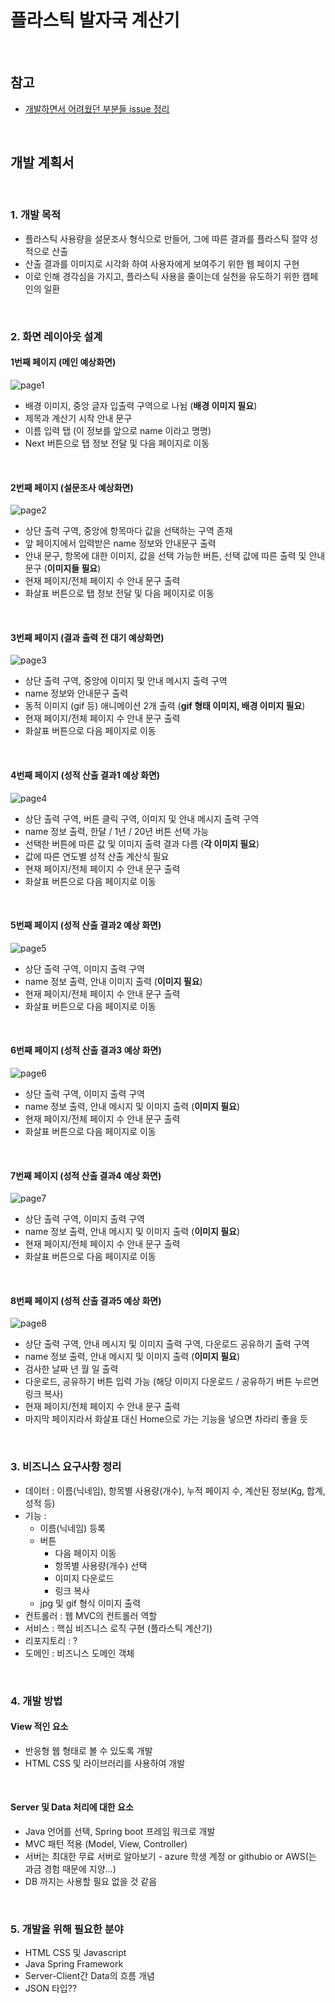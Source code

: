 # 플라스틱 발자국 계산기

<br/>

## 참고

* [개발하면서 어려웠던 부분들 issue 정리](issue.md)

<br/>

## 개발 계획서

<br/>

### 1. 개발 목적

* 플라스틱 사용량을 설문조사 형식으로 만들어, 그에 따른 결과를 플라스틱 절약 성적으로 산출
* 산출 결과를 이미지로 시각화 하여 사용자에게 보여주기 위한 웹 페이지 구현
* 이로 인해 경각심을 가지고, 플라스틱 사용을 줄이는데 실천을 유도하기 위한 캠페인의 일환

<br/>

### 2. 화면 레이아웃 설계

#### 1번째 페이지 (메인 예상화면)

![page1](./images/page1.png)

* 배경 이미지, 중앙 글자 입출력 구역으로 나뉨 (**배경 이미지 필요**)
* 제목과 계산기 시작 안내 문구
* 이름 입력 탭 (이 정보를 앞으로 name 이라고 명명)
* Next 버튼으로 탭 정보 전달 및 다음 페이지로 이동

<br/>

#### 2번째 페이지 (설문조사 예상화면)

![page2](./images/page2.png)

* 상단 출력 구역, 중앙에 항목마다 값을 선택하는 구역 존재
* 앞 페이지에서 입력받은 name 정보와 안내문구 출력
* 안내 문구, 항목에 대한 이미지, 값을 선택 가능한 버튼, 선택 값에 따른 출력 및 안내 문구 (**이미지들 필요**)
* 현재 페이지/전체 페이지 수 안내 문구 출력
* 화살표 버튼으로 탭 정보 전달 및 다음 페이지로 이동

<br/>

#### 3번째 페이지 (결과 출력 전 대기 예상화면)

![page3](./images/page3.png)

* 상단 출력 구역, 중앙에 이미지 및 안내 메시지 출력 구역
* name 정보와 안내문구 출력
* 동적 이미지 (gif 등) 애니메이션 2개 출력 (**gif 형태 이미지, 배경 이미지 필요**)
* 현재 페이지/전체 페이지 수 안내 문구 출력
* 화살표 버튼으로 다음 페이지로 이동

<br/>

#### 4번째 페이지 (성적 산출 결과1 예상 화면)

![page4](./images/page4.png)

* 상단 출력 구역, 버튼 클릭 구역, 이미지 및 안내 메시지 출력 구역
* name 정보 출력, 한달 / 1년 / 20년 버튼 선택 가능
* 선택한 버튼에 따른 값 및 이미지 출력 결과 다름 (**각 이미지 필요**)
* 값에 따른 연도별 성적 산출 계산식 필요
* 현재 페이지/전체 페이지 수 안내 문구 출력
* 화살표 버튼으로 다음 페이지로 이동

<br/>

#### 5번째 페이지 (성적 산출 결과2 예상 화면)

![page5](./images/page5.png)

* 상단 출력 구역, 이미지 출력 구역
* name 정보 출력, 안내 이미지 출력 (**이미지 필요**)
* 현재 페이지/전체 페이지 수 안내 문구 출력
* 화살표 버튼으로 다음 페이지로 이동

<br/>

#### 6번째 페이지 (성적 산출 결과3 예상 화면)

![page6](./images/page6.png)

* 상단 출력 구역, 이미지 출력 구역
* name 정보 출력, 안내 메시지 및 이미지 출력 (**이미지 필요**)
* 현재 페이지/전체 페이지 수 안내 문구 출력
* 화살표 버튼으로 다음 페이지로 이동

<br/>

#### 7번째 페이지 (성적 산출 결과4 예상 화면)

![page7](./images/page7.png)

* 상단 출력 구역, 이미지 출력 구역
* name 정보 출력, 안내 메시지 및 이미지 출력 (**이미지 필요**)
* 현재 페이지/전체 페이지 수 안내 문구 출력
* 화살표 버튼으로 다음 페이지로 이동

<br/>

#### 8번째 페이지 (성적 산출 결과5 예상 화면)

![page8](./images/page8.png)

* 상단 출력 구역, 안내 메시지 및 이미지 출력 구역, 다운로드 공유하기 출력 구역
* name 정보 출력, 안내 메시지 및 이미지 출력 (**이미지 필요**)
* 검사한 날짜 년 월 일 출력
* 다운로드, 공유하기 버튼 입력 가능 (해당 이미지 다운로드 / 공유하기 버튼 누르면 링크 복사)
* 현재 페이지/전체 페이지 수 안내 문구 출력
* 마지막 페이지라서 화살표 대신 Home으로 가는 기능을 넣으면 차라리 좋을 듯

<br/>

### 3. 비즈니스 요구사항 정리

* 데이터 : 이름(닉네임), 항목별 사용량(개수), 누적 페이지 수, 계산된 정보(Kg, 합계, 성적 등)
* 기능 :
  * 이름(닉네임) 등록
  * 버튼
    * 다음 페이지 이동
    * 항목별 사용량(개수) 선택
    * 이미지 다운로드
    * 링크 복사
  * jpg 및 gif 형식 이미지 출력
* 컨트롤러 : 웹 MVC의 컨트롤러 역할
* 서비스 : 핵심 비즈니스 로직 구현 (플라스틱 계산기)
* 리포지토리 : ?
* 도메인 : 비즈니스 도메인 객체

<br/>

### 4. 개발 방법

#### View 적인 요소

* 반응형 웹 형태로 볼 수 있도록 개발
* HTML CSS 및 라이브러리를 사용하여 개발

<br/>

#### Server 및 Data 처리에 대한 요소

* Java 언어를 선택, Spring boot 프레임 워크로 개발
* MVC 패턴 적용 (Model, View, Controller)
* 서버는 최대한 무료 서버로 알아보기 - azure 학생 계정 or githubio or AWS(는 과금 경험 때문에 지양...)
* DB 까지는 사용할 필요 없을 것 같음

<br/>

### 5. 개발을 위해 필요한 분야

* HTML CSS 및 Javascript
* Java Spring Framework
* Server-Client간 Data의 흐름 개념
* JSON 타입??